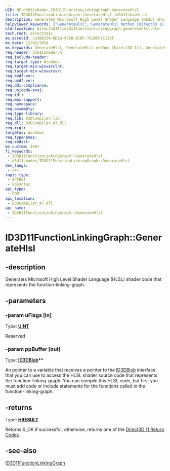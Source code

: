 ```yaml
---
UID: NF:d3d11shader.ID3D11FunctionLinkingGraph.GenerateHlsl
title: ID3D11FunctionLinkingGraph::GenerateHlsl (d3d11shader.h)
description: Generates Microsoft High Level Shader Language (HLSL) shader code that represents the function-linking-graph.
helpviewer_keywords: ["GenerateHlsl","GenerateHlsl method [Direct3D 11]","GenerateHlsl method [Direct3D 11]","ID3D11FunctionLinkingGraph interface","ID3D11FunctionLinkingGraph interface [Direct3D 11]","GenerateHlsl method","ID3D11FunctionLinkingGraph.GenerateHlsl","ID3D11FunctionLinkingGraph::GenerateHlsl","d3d11shader/ID3D11FunctionLinkingGraph::GenerateHlsl","direct3d11.id3d11functionlinkinggraph_generatehlsl"]
old-location: direct3d11\id3d11functionlinkinggraph_generatehlsl.htm
tech.root: direct3d11
ms.assetid: CD3B815A-0D18-4568-BCDF-7E2D5F1C139F
ms.date: 12/05/2018
ms.keywords: GenerateHlsl, GenerateHlsl method [Direct3D 11], GenerateHlsl method [Direct3D 11],ID3D11FunctionLinkingGraph interface, ID3D11FunctionLinkingGraph interface [Direct3D 11],GenerateHlsl method, ID3D11FunctionLinkingGraph.GenerateHlsl, ID3D11FunctionLinkingGraph::GenerateHlsl, d3d11shader/ID3D11FunctionLinkingGraph::GenerateHlsl, direct3d11.id3d11functionlinkinggraph_generatehlsl
req.header: d3d11shader.h
req.include-header: 
req.target-type: Windows
req.target-min-winverclnt: 
req.target-min-winversvr: 
req.kmdf-ver: 
req.umdf-ver: 
req.ddi-compliance: 
req.unicode-ansi: 
req.idl: 
req.max-support: 
req.namespace: 
req.assembly: 
req.type-library: 
req.lib: D3DCompiler.lib
req.dll: D3DCompiler_47.dll
req.irql: 
targetos: Windows
req.typenames: 
req.redist: 
ms.custom: 19H1
f1_keywords:
 - ID3D11FunctionLinkingGraph::GenerateHlsl
 - d3d11shader/ID3D11FunctionLinkingGraph::GenerateHlsl
dev_langs:
 - c++
topic_type:
 - APIRef
 - kbSyntax
api_type:
 - COM
api_location:
 - D3DCompiler_47.dll
api_name:
 - ID3D11FunctionLinkingGraph::GenerateHlsl
---
```


# ID3D11FunctionLinkingGraph::GenerateHlsl


## -description

Generates Microsoft High Level Shader Language (HLSL) shader code that represents the function-linking-graph.

## -parameters

### -param uFlags [in]

Type: <b><a href="/windows/desktop/WinProg/windows-data-types">UINT</a></b>

Reserved

### -param ppBuffer [out]

Type: <b><a href="/previous-versions/windows/desktop/legacy/ff728743(v=vs.85)">ID3DBlob</a>**</b>

An pointer to a variable that receives a pointer to the <a href="/previous-versions/windows/desktop/legacy/ff728743(v=vs.85)">ID3DBlob</a> interface that you can use to access the HLSL shader source code that represents the function-linking-graph. You can compile this HLSL code, but first you must  add code or include statements for the functions called in the function-linking-graph.

## -returns

Type: <b><a href="/windows/win32/com/structure-of-com-error-codes">HRESULT</a></b>

Returns S_OK if successful; otherwise, returns one of the <a href="/windows/desktop/direct3d11/d3d11-graphics-reference-returnvalues">Direct3D 11 Return Codes</a>.

## -see-also

<a href="/windows/desktop/api/d3d11shader/nn-d3d11shader-id3d11functionlinkinggraph">ID3D11FunctionLinkingGraph</a>

